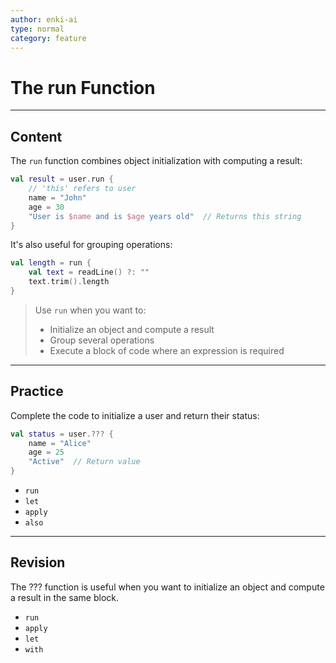```yaml
---
author: enki-ai
type: normal
category: feature
---
```


# The run Function

---
## Content

The `run` function combines object initialization with computing a result:

```kotlin
val result = user.run {
    // 'this' refers to user
    name = "John"
    age = 30
    "User is $name and is $age years old"  // Returns this string
}
```

It's also useful for grouping operations:

```kotlin
val length = run {
    val text = readLine() ?: ""
    text.trim().length
}
```

> Use `run` when you want to:
> - Initialize an object and compute a result
> - Group several operations
> - Execute a block of code where an expression is required
---

## Practice

Complete the code to initialize a user and return their status:

```kotlin
val status = user.??? {
    name = "Alice"
    age = 25
    "Active"  // Return value
}
```

- `run`
- `let`
- `apply`
- `also`

---

## Revision

The ??? function is useful when you want to initialize an object and compute a
result in the same block.

- `run`
- `apply`
- `let`
- `with`
